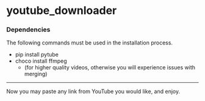 # youtube_downloader

### Dependencies
The following commands must be used in the installation process. 
- pip install pytube
- choco install ffmpeg
    - (for higher quality videos, otherwise you will experience issues with merging)

---
Now you may paste any link from YouTube you would like, and enjoy. 
